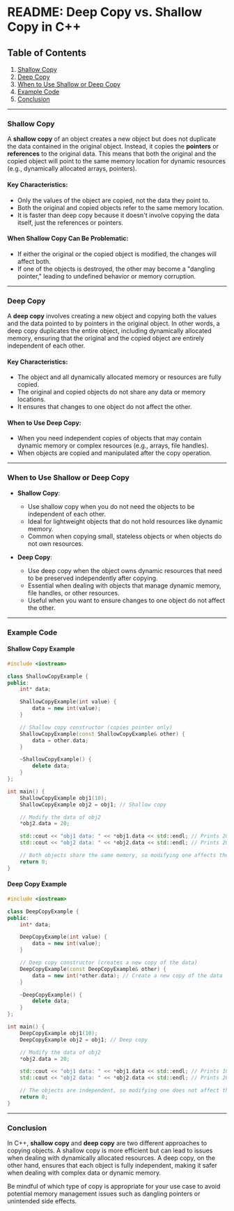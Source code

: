 # README: Deep Copy vs. Shallow Copy in C++

## Table of Contents
1. [Shallow Copy](#shallow-copy)
2. [Deep Copy](#deep-copy)
3. [When to Use Shallow or Deep Copy](#when-to-use-shallow-or-deep-copy)
4. [Example Code](#example-code)
5. [Conclusion](#conclusion)

---

### Shallow Copy
A **shallow copy** of an object creates a new object but does not duplicate the data contained in the original object. Instead, it copies the **pointers** or **references** to the original data. This means that both the original and the copied object will point to the same memory location for dynamic resources (e.g., dynamically allocated arrays, pointers).

#### Key Characteristics:
- Only the values of the object are copied, not the data they point to.
- Both the original and copied objects refer to the same memory location.
- It is faster than deep copy because it doesn't involve copying the data itself, just the references or pointers.

#### When Shallow Copy Can Be Problematic:
- If either the original or the copied object is modified, the changes will affect both.
- If one of the objects is destroyed, the other may become a "dangling pointer," leading to undefined behavior or memory corruption.

---

### Deep Copy
A **deep copy** involves creating a new object and copying both the values and the data pointed to by pointers in the original object. In other words, a deep copy duplicates the entire object, including dynamically allocated memory, ensuring that the original and the copied object are entirely independent of each other.

#### Key Characteristics:
- The object and all dynamically allocated memory or resources are fully copied.
- The original and copied objects do not share any data or memory locations.
- It ensures that changes to one object do not affect the other.

#### When to Use Deep Copy:
- When you need independent copies of objects that may contain dynamic memory or complex resources (e.g., arrays, file handles).
- When objects are copied and manipulated after the copy operation.

---

### When to Use Shallow or Deep Copy

- **Shallow Copy**:
  - Use shallow copy when you do not need the objects to be independent of each other.
  - Ideal for lightweight objects that do not hold resources like dynamic memory.
  - Common when copying small, stateless objects or when objects do not own resources.

- **Deep Copy**:
  - Use deep copy when the object owns dynamic resources that need to be preserved independently after copying.
  - Essential when dealing with objects that manage dynamic memory, file handles, or other resources.
  - Useful when you want to ensure changes to one object do not affect the other.

---

### Example Code

#### Shallow Copy Example
```cpp
#include <iostream>

class ShallowCopyExample {
public:
    int* data;

    ShallowCopyExample(int value) {
        data = new int(value);
    }

    // Shallow copy constructor (copies pointer only)
    ShallowCopyExample(const ShallowCopyExample& other) {
        data = other.data;
    }

    ~ShallowCopyExample() {
        delete data;
    }
};

int main() {
    ShallowCopyExample obj1(10);
    ShallowCopyExample obj2 = obj1; // Shallow copy

    // Modify the data of obj2
    *obj2.data = 20;

    std::cout << "obj1 data: " << *obj1.data << std::endl; // Prints 20
    std::cout << "obj2 data: " << *obj2.data << std::endl; // Prints 20

    // Both objects share the same memory, so modifying one affects the other
    return 0;
}
```

#### Deep Copy Example
```cpp
#include <iostream>

class DeepCopyExample {
public:
    int* data;

    DeepCopyExample(int value) {
        data = new int(value);
    }

    // Deep copy constructor (creates a new copy of the data)
    DeepCopyExample(const DeepCopyExample& other) {
        data = new int(*other.data); // Create a new copy of the data
    }

    ~DeepCopyExample() {
        delete data;
    }
};

int main() {
    DeepCopyExample obj1(10);
    DeepCopyExample obj2 = obj1; // Deep copy

    // Modify the data of obj2
    *obj2.data = 20;

    std::cout << "obj1 data: " << *obj1.data << std::endl; // Prints 10
    std::cout << "obj2 data: " << *obj2.data << std::endl; // Prints 20

    // The objects are independent, so modifying one does not affect the other
    return 0;
}
```

---

### Conclusion

In C++, **shallow copy** and **deep copy** are two different approaches to copying objects. A shallow copy is more efficient but can lead to issues when dealing with dynamically allocated resources. A deep copy, on the other hand, ensures that each object is fully independent, making it safer when dealing with complex data or dynamic memory.

Be mindful of which type of copy is appropriate for your use case to avoid potential memory management issues such as dangling pointers or unintended side effects.
